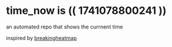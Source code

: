 # time_now is (( 1741078800241 ))

an automated repo that shows the currnent time

inspired by [breakingheatmap](https://github.com/breakingheatmap/breakingheatmap)